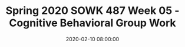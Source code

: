 ---
layout: single_presentation
name: week-05-cognitive-behavioral-group-work.md
title: "Spring 2020 SOWK 487 Week 05 - Cognitive Behavioral Group Work"
date:  2020-02-10 08:00:00
presentation_id: xEicUo
permalink: /xEicUo/
redirect_from:
  - /presentations/xEicUo/week-05-cognitive-behavioral-group-work
slides: 
  - slide_name: deck-4876-large-0.jpeg
    slide_text: >
      <p><strong>Location</strong>: CBC Campus -  SWL 108<br />
      <strong>Time</strong>: Wednesdays from 5:30-8:15<br />
      <strong>Week 05</strong>: 02/12/20<br />
      <strong>Topic and Content Area</strong>: Cognitive Behavioral Group Work<br />
      <strong>Reading Assignment</strong>: Garvin et al. (2017) Chapter 8<br />
      <strong>Assignments Due</strong>: N/A<br />
      <strong>Other Important Information</strong>: N/A</p>
      
  - slide_name: deck-4876-large-1.jpeg
    slide_text: >
      <blockquote>
      <p>[Whole Class Activity] Have the class go through and walk them through breathing activity.</p>
      </blockquote>
      
  - slide_name: deck-4876-large-2.jpeg
    slide_text: >
      <ul>
      <li>Curriculum used with cognitive-behavioral group work</li>
      <li>Phases of the group process</li>
      <li>Implementation of a group</li>
      </ul>
      
  - slide_name: deck-4876-large-3.jpeg
    slide_text: >
      <blockquote>
      <p>To start off our conversation about Cognitive-Behavioral Group Work, I thought that it would be helpful to discuss what is Cognitive behavioral therapy— CBT, a therapeutic approach which can help people with a wide range of mental health problems.</p>
      </blockquote>
      <blockquote>
      <p>CBT is based on the idea that how we think (cognition), how we feel (emotion) and how we act (behavior) all interact together.  Specifically, our thoughts determine our feelings and our behavior. This is sometimes referred to as the cognitive triangle.</p>
      </blockquote>
      <ul>
      <li>Bring awareness to <strong>negative interpretations of thoughts</strong>
      </li>
      <li>Review <strong>patters of behavior that reinforce distorted thinking</strong>
      </li>
      <li>
      <strong>Develop alternate ways of thinking</strong>
      </li>
      </ul>
      
  - slide_name: deck-4876-large-4.jpeg
    slide_text: >
      <blockquote>
      <p>Cognitive-behavioral group work (CBGW) is one of the most widely implemented treatment group approach. It is used to treat a wide range of services.</p>
      </blockquote>
      
  - slide_name: deck-4876-large-5.jpeg
    slide_text: >
      <blockquote>
      <p>It might be helpful to see what some examples of group curriculum might be. While I would say that all of these curricula fall in the category of a Cognitive Behavioral Framework, they aren’t necessary 100% Cognitive-behavioral group work…</p>
      </blockquote>
      <p>[Whole Class Activity] Have the class break up into three groups. Give them time to look over the material for each of the curriculum.</p>
      <ul>
      <li>Review Guiding Good Choices Curriculum</li>
      <li>Review Dragon Slayers’ Curriculum</li>
      <li>Review the Why Try Curriculum</li>
      </ul>
      <p>[Whole Class Activity] Discuss what they saw in the curriculum, what stood out… etc.</p>
      <p>[ ] Print out 01 copy of Dragon Slayers’ Curriculum
      [ ] Print out 01 copy of Why Try Curriculum</p>
      
  - slide_name: deck-4876-large-6.jpeg
    slide_text: >
      <blockquote>
      <p>There are some therapeutic procedures which are either unavailable or less efficient for individual treatment and are often implemented when doing CBGW.</p>
      </blockquote>
      <ul>
      <li>
      <strong>The Buddy System</strong>: having a partner to learn new skills</li>
      <li>
      <strong>Group Exercises</strong>: Think about curriculum</li>
      <li>
      <strong>Multiple Modeling</strong>: ART as an example and multiple role plays</li>
      <li>
      <strong>Group Feedback</strong>: getting feedback from peers is sometimes more powerful than from a professional. Think about Drug and Alcohol groups and peoples BS detectors.</li>
      <li>
      <strong>Group Brainstorming</strong>: Both to solve individual and group problems.</li>
      <li>
      <strong>Mutual Reinforcement</strong>: Similar benefits as the mutual aid model.</li>
      </ul>
      <blockquote>
      <p>Some of the therapeutic procedures which are implemented in doing individual CBT can also be used in CBGW.</p>
      </blockquote>
      
  - slide_name: deck-4876-large-7.jpeg
    slide_text: >
      <blockquote>
      <p>The phases identified for CBGW are as follows:</p>
      </blockquote>
      <ul>
      <li>Beginning the Group</li>
      <li>Motivational Enhancement Phase</li>
      <li>Assessment Phase</li>
      <li>Intervention Phase</li>
      <li>Generalization Phase</li>
      </ul>
      
  - slide_name: deck-4876-large-8.jpeg
    slide_text: >
      <blockquote>
      <p>All groups have a beginning of the group phase.  In the beginning of the group phase for CBGW, there are a couple of tasks that we think about in this phase.</p>
      </blockquote>
      <ul>
      <li>
      <strong>Orientation</strong> - What are ways that we can provide an orientation for clients in a group?</li>
      <li>
      <strong>Cohesion</strong> - the mutual liking of members for each other and the group worker and their attraction to the program of the group.</li>
      </ul>
      
  - slide_name: deck-4876-large-9.jpeg
    slide_text: >
      <blockquote>
      <p>Generally in a CBGW there will be time that the worker focuses on increasing the motivation of the participants. This might mean addressing ambivalent or negative views of the group. These can look like…</p>
      </blockquote>
      <p>[Whole Class Activity] Talk about possible strategies and ways of addressing these as a reflective exercise.</p>
      <ul>
      <li>Reluctance to speak</li>
      <li>Anger about being in treatment</li>
      <li>Denial of any serious problems</li>
      <li>Setting themselves apart</li>
      <li>Speaking only to the group worker</li>
      <li>Unwilling to provide self disclosure</li>
      </ul>
      
  - slide_name: deck-4876-large-10.jpeg
    slide_text: >
      <blockquote>
      <p>Some common processes in enhancing motivation include…</p>
      </blockquote>
      <ul>
      <li>Normalizing ambivalence</li>
      <li>Contrasting costs and benefits of changing or resolving problems</li>
      <li>Eliciting and reinforcing self-motivational statements</li>
      <li>Removing barriers to treatment</li>
      <li>Supporting self-efficacy</li>
      <li>Avoiding argumentations and early confrontation</li>
      <li>Providing clear advice</li>
      <li>Delivering continued feedback</li>
      </ul>
      
  - slide_name: deck-4876-large-11.jpeg
    slide_text: >
      <blockquote>
      <p>In the assessment phase it might take place before the group or in the orientation phase as well as throughout the group process. In this phase the worker is:</p>
      </blockquote>
      <ul>
      <li>
      <strong>Gathering background information</strong>: Before, at the beginning or during</li>
      <li>
      <strong>Using assessment tools</strong>: think screeners</li>
      <li>
      <strong>Doing goal setting</strong>: both individual and common treatment goals.</li>
      </ul>
      
  - slide_name: deck-4876-large-12.jpeg
    slide_text: >
      <blockquote>
      <p>I want to share with all of you a tool that that I have often taught to clients. Grounding is a set of simple strategies to detach from emotional pain. To be grounding, it should fall under the following guidelines…</p>
      </blockquote>
      <ul>
      <li>
      <strong>Accessibility</strong>:  do it at any time, any place, anywhere, and no one has to know.</li>
      <li>
      <strong>Broad</strong>:  put a healthy distance between you and negative feelings (useful for when faced with a trigger, enraged, dissociating, having a substance craving).</li>
      <li>
      <strong>Present Focused</strong>:  keep your eyes open, scan the room, and turn the lights on to stay in touch with the present.  Do not focus on the past or the future.</li>
      <li>
      <strong>Scaling</strong>:  scale your emotions when using grounding.  Rate at your emotion (craving, impulse… etc) on a scale from 0-10 before beginning grounding.  After implementing your grounding technique, rate your emotion again.</li>
      <li>
      <strong>Focus Outward</strong>:   Do not talk, think, or journal about your feelings.  The purpose of grounding is to distract away from negative feelings, not get in touch with them.</li>
      <li>
      <strong>Stay Neutral</strong>:  avoid judgments of good and bad.</li>
      <li>
      <strong>Not Relaxation Training</strong>:  note that grounding is not the same as relaxation training.  Grounding is more active, focuses on distraction strategies, and is intended to help extreme negative feelings.</li>
      </ul>
      <blockquote>
      <p>[Whole Class Activity] Review the sheet. Practice some of the skills / discuss them. Talk about how it can be implemented in a group format (in part or whole)</p>
      </blockquote>
      <p>[ ] Print 24 copy of Using Grounding To Detach From Emotional Pain handout</p>
      
  - slide_name: deck-4876-large-13.jpeg
    slide_text: >
      <blockquote>
      <p>CBGW encompasses a number of different types of interventions that can be implemented. One of these is…</p>
      </blockquote>
      <blockquote>
      <p><strong>Systematic Problem Solving</strong> is where concerns brought to the group and discussed with the group usually includes:</p>
      </blockquote>
      <ul>
      <li>Orient to systematic problem solving</li>
      <li>Identifying and defining the problem and resources</li>
      <li>Generating alternative solutions</li>
      <li>Evaluating and selecting best set of solutions</li>
      <li>Preparing for implementation, and evaluating outcomes</li>
      </ul>
      
  - slide_name: deck-4876-large-14.jpeg
    slide_text: >
      <blockquote>
      <p><strong>Modeling Methods</strong> is the use of role-plays (simulated demonstrations)</p>
      </blockquote>
      <p>Can be with…</p>
      <ul>
      <li>Group members</li>
      <li>Group worker</li>
      <li>Special guests</li>
      </ul>
      <blockquote>
      <p>[Whole Class Activity] How looks in ART, Debbie’s classroom (social skills school), OSCE (for SW Students)</p>
      </blockquote>
      
  - slide_name: deck-4876-large-15.jpeg
    slide_text: >
      <blockquote>
      <p><strong>Cognitive Change Methods</strong> is the bulk of types of interventions used in CBGW. The focus is on correcting distorted cognitions and replacing them with coping thoughts. This is often times done through the techniques of cognitive restructuring. In ART, the following are the thought distortions they teach:</p>
      </blockquote>
      <p><strong>Self-centered Thinking</strong>: Thinking about only your own needs or interests, not caring about others. One example is saying “If I lie to people, it is nobody’s business but mine.”
      <strong>Assuming the Worst</strong>: Acting as if the worst outcome in a situation is the only possible outcome. Thinking people are out to get you. One example is saying, “I might as well lie, people won’t believe me if I tell the truth.”
      <strong>Blaming Others</strong>: Not accepting responsibility for your choices and consequences. Making it seem like someone forced you to act how you did. Saying someone else is responsible. One example is saying, “People make me lie when they ask too many questions.”
      <strong>Minimizing/mislabeling</strong>: Trying to make something ‘okay’ by making it less than or different from what it really is. One example is saying, “Everybody lies, it’s no big deal.”</p>
      
  - slide_name: deck-4876-large-16.jpeg
    slide_text: >
      <blockquote>
      <p><strong>Community Interventions</strong> is the getting members involved in outside processes such as organizations, volunteering, etc.</p>
      </blockquote>
      <p>-&gt; Think empowerment theory.</p>
      
  - slide_name: deck-4876-large-17.jpeg
    slide_text: >
      <blockquote>
      <p>Some other interventions include…</p>
      </blockquote>
      <ul>
      <li>
      <strong>Guided Group Exposure</strong>: Similar to exposure therapy</li>
      <li>
      <strong>Relaxation Methods</strong>: Teaching clients to deal directly with strong emotions such as anxiety, stress, pain, or anger. Might be like</li>
      <li>
      <strong>Operant Methods</strong>: Offering positive and negative reinforcement and positive and negative punishments… idea of group reinforcing self as well.</li>
      <li>
      <strong>Relationship Enhancement Methods</strong>: Appropriate self-disclosure, humor / personality, effective listening, etc.</li>
      <li>
      <strong>Small-Group Practice Procedures</strong>: Broad group participation, role-playing, subgrouping, group exercises.</li>
      </ul>
      
  - slide_name: deck-4876-large-18.jpeg
    slide_text: >
      <blockquote>
      <p>The preparation for transfer of skills to the world.</p>
      </blockquote>
      <p>Often throughout the whole process.</p>
      
  - slide_name: deck-4876-large-19.jpeg
    slide_text: >
      <blockquote>
      <p>What would a group curriculum look like if you were to create one for a therapeutic group?</p>
      </blockquote>
      <p>[Whole Class Activity] Discuss what a group curriculum might look like.</p>
      <ul>
      <li>Objectives</li>
      <li>Planned content</li>
      <li>Tasks or roles</li>
      </ul>
      <blockquote>
      <p>[Activity] Work with groups of four. Pick a topic for a group. Spend time thinking about what type of curriculum you would do, what parts you would include, and what are some of the information you would do. Plan one of the sessions.</p>
      </blockquote>
      
  - slide_name: deck-4876-large-20.jpeg
    slide_text: >
      <blockquote>
      <p>[Activity] Divide up into four groups. Pick one of the group sessions that you previously designed. In shifts of 15 minutes each, rotate through each getting an opportunity to facilitate from where the previous group leader left off.</p>
      </blockquote>
      
presentation_description: >
  <p>Cognitive-behavioral group work (CBGW) is one of the most widely implemented treatment group approach. It is used to treat a wide range of services. The agenda for this class session is as follows:</p>
  <ul>
  <li>Curriculum used with cognitive-behavioral group work</li>
  <li>Phases of the group process</li>
  <li>Implementation of a group</li>
  </ul>
  
downloadable_slides: deck-4876.pdf
slides_count: 21
header:
  teaser: deck-4876-thumb-0.jpeg
presentation_video:
location: "Heritage University"
tags:
  - Heritage University
  - BASW Program
  - SOWK 487w
---